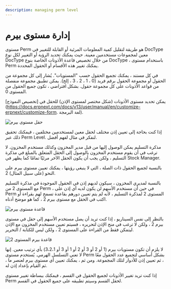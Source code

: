 ```yaml
---
description: managing perm level
---
```


# إدارة مستوى بيرم

مستوى Perm هو طريقة لتقليل كمية المعلومات المرئية أو القابلة للتغيير في DocType معين لمجموعات مستخدمين معينة. حيث يمكنك تحديد الرؤية أو التغيير لكل نوع DocType من خلال تخصيص قاعدة الأذونات الخاصة بنوع DocType ، باستخدام مستوى Perm يمكنك تغيير هذه الأقسام أو الحقول المحددة.

في كل مستند ، يمكنك تجميع الحقول حسب "المستويات". يُشار إلى كل مجموعة من الحقول أو مجموعة الحقول برقم فريد (0 ، 1 ، 2 ، 3 ، إلخ). يمكن تطبيق مجموعة منفصلة من قواعد الأذونات على كل مجموعة حقول. بشكل افتراضي ، تكون جميع الحقول من المستوى 0.

يمكن تحديد مستوى الأذونات (شكل مختصر لمستوى الإذن) للحقل في \[تخصيص النموذج]\(https://docs.erpnext.com/docs/v13/user/manual/en/customize-erpnext/customize-form. لغة البرمجة).

![حقل مستوى بيرم](https://docs.erpnext.com/files/perm-level-1.gif)

إذا كنت بحاجة إلى تعيين إذن مختلف لحقل معين لمستخدمين مختلفين ، فيمكنك تحقيق ذلك عبر Perm Level. لنفكر في مثال لفهم أفضل.

مذكرة التسليم يمكن الوصول إليها من قبل مدير المخزون وكذلك مستخدم المخزون. لا ترغب في أن يقوم مستخدم المخزون بالوصول إلى الحقل المتعلق بالمبلغ في مذكرة التسليم ، ولكن يجب أن يكون الحقل الآخر مرئيًا تمامًا كما يظهر في Stock Manager.

بالنسبة لجميع الحقول ذات الصلة ، التي لا ينبغي رؤيتها ، يمكنك تعيين مستوى بيرم على النحو (على سبيل المثال) 2.

بالنسبة لمديري المخزون ، سيكون لديهم إذن في الحقول الموجودة في مذكرة التسليم مع المستوى 2 من Perm ، في حين أن مستخدم الأسهم لن يكون لديه أي إذن على Perm المستوى 2 لمذكرة التسليم ، لأنه لم يتم تعيين دورهم بقاعدة تسمح لهم بقراءة أو اكتب في الحقل مع مستوى بيرم 2 ، كما هو موضح أدناه.

![قاعدة مستوى بيرم](https://docs.erpnext.com/files/perm-level-2.png)

بالنظر إلى نفس السيناريو ، إذا كنت تريد أن يصل مستخدم الأسهم إلى حقل في مستوى بيرم 2 ، ولكن لا ترغب في منح الإذن لتحريره ، فسيتم تعيين مستخدم المخزون مع الإذن ليتمكن فقط من القراءة على المستوى 2 ، ولكن ليس للكتابة / التحرير.

![قاعدة بيرم المستوى 2](https://docs.erpnext.com/files/perm-level-3.png)

لا يلزم أن تكون مستويات بيرم (1 أو 2 أو 3 أو 2 أو 1 أو 3 أو 3،2،1) بأي ترتيب معين. إنها لا تعني التسلسل الهرمي. يُستخدم مستوى Perm بشكل أساسي لتجميع عدد الحقول معًا ، ثم تعيين إذن للأدوار لتلك المجموعة. ومن ثم ، يمكنك تعيين أي مستوى بيرم لعنصر ما ، ثم القيام بإعداد إذن له.

إذا كنت تريد تغيير الأذونات لجميع الحقول في القسم ، فيمكنك ببساطة تغيير مستوى Perm لحقل القسم وسيتم تطبيقه على جميع الحقول في القسم.
